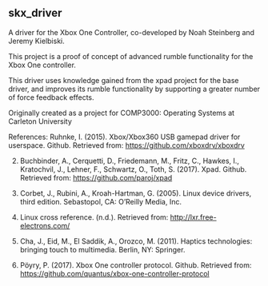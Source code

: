 skx_driver
------------

A driver for the Xbox One Controller, co-developed by Noah Steinberg and Jeremy Kielbiski.

This project is a proof of concept of advanced rumble functionality for the Xbox One controller.

This driver uses knowledge gained from the xpad project for the base driver, and improves its rumble functionality by supporting a greater number of force feedback effects.

Originally created as a project for COMP3000: Operating Systems at Carleton University

References:
Ruhnke, I. (2015). Xbox/Xbox360 USB gamepad driver for userspace. Github. Retrieved
from: https://github.com/xboxdrv/xboxdrv

2. Buchbinder, A., Cerquetti, D., Friedemann, M., Fritz, C., Hawkes, I., Kratochvil, J.,
Lehner, F., Schwartz, O., Toth, S. (2017). Xpad. Github. Retrieved from:
https://github.com/paroj/xpad

3. Corbet, J., Rubini, A., Kroah-Hartman, G. (2005). Linux device drivers, third edition.
Sebastopol, CA: O’Reilly Media, Inc.

4. Linux cross reference. (n.d.). Retrieved from: http://lxr.free-electrons.com/

5. Cha, J., Eid, M., El Saddik, A., Orozco, M. (2011). Haptics technologies: bringing touch
to multimedia. Berlin, NY: Springer.

6. Pöyry, P. (2017). Xbox One controller protocol. Github. Retrieved from:
https://github.com/quantus/xbox-one-controller-protocol
